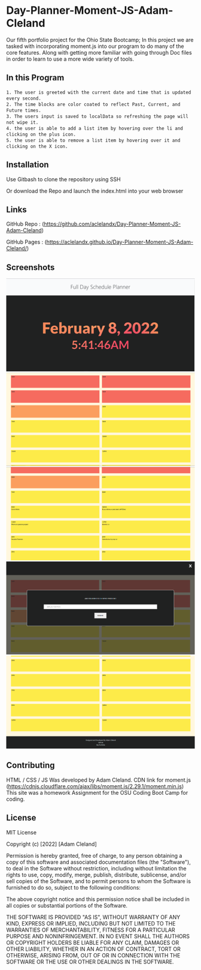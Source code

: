 # Day-Planner-Moment-JS-Adam-Cleland

Our fifth portfolio project for the Ohio State Bootcamp; In this project we are tasked with incorporating moment.js into our program to do many of the core features. Along with getting more familiar with going through Doc files in order to learn to use a more wide variety of tools.

## In this Program

    1. The user is greeted with the current date and time that is updated every second.
    2. The time blocks are color coated to reflect Past, Current, and Future times.
    3. The users input is saved to localData so refreshing the page will not wipe it.
    4. the user is able to add a list item by hovering over the li and clicking on the plus icon.
    5. the user is able to remove a list item by hovering over it and clicking on the X icon.

## Installation

Use Gitbash to clone the repository using SSH

Or download the Repo and launch the index.html into your web browser

## Links

GitHub Repo : (https://github.com/aclelandx/Day-Planner-Moment-JS-Adam-Cleland)

GitHub Pages : (https://aclelandx.github.io/Day-Planner-Moment-JS-Adam-Cleland/)

## Screenshots

<img src="./assets/ScreenShots/sc-1.png" alt="Displays the current date adn the current time; this screen shot shows february 8 2020 5:41:46AM">
<img src="./assets/screenShots/sc-2.png" alt="Shows the blocks where the time slots have been put in">
<img src="./assets/ScreenShots/sc-3.png" alt="shows the input screen where the user is allowed to add information to the list along with a submit button">
<img src="./assets/ScreenShots/sc-4.png" alt="Shows random tasks that have been put in on the page">
<img src="./assets/ScreenShots/sc-5.png" alt="Shows the footer of the webpage along with the rest of the time-blocks that are available.">

## Contributing

HTML / CSS / JS Was developed by Adam Cleland.
CDN link for moment.js (https://cdnjs.cloudflare.com/ajax/libs/moment.js/2.29.1/moment.min.js)
This site was a homework Assignment for the OSU Coding Boot Camp for coding.

## License

MIT License

Copyright (c) [2022] [Adam Cleland]

Permission is hereby granted, free of charge, to any person obtaining a copy
of this software and associated documentation files (the "Software"), to deal
in the Software without restriction, including without limitation the rights
to use, copy, modify, merge, publish, distribute, sublicense, and/or sell
copies of the Software, and to permit persons to whom the Software is
furnished to do so, subject to the following conditions:

The above copyright notice and this permission notice shall be included in all
copies or substantial portions of the Software.

THE SOFTWARE IS PROVIDED "AS IS", WITHOUT WARRANTY OF ANY KIND, EXPRESS OR
IMPLIED, INCLUDING BUT NOT LIMITED TO THE WARRANTIES OF MERCHANTABILITY,
FITNESS FOR A PARTICULAR PURPOSE AND NONINFRINGEMENT. IN NO EVENT SHALL THE
AUTHORS OR COPYRIGHT HOLDERS BE LIABLE FOR ANY CLAIM, DAMAGES OR OTHER
LIABILITY, WHETHER IN AN ACTION OF CONTRACT, TORT OR OTHERWISE, ARISING FROM,
OUT OF OR IN CONNECTION WITH THE SOFTWARE OR THE USE OR OTHER DEALINGS IN THE
SOFTWARE.

